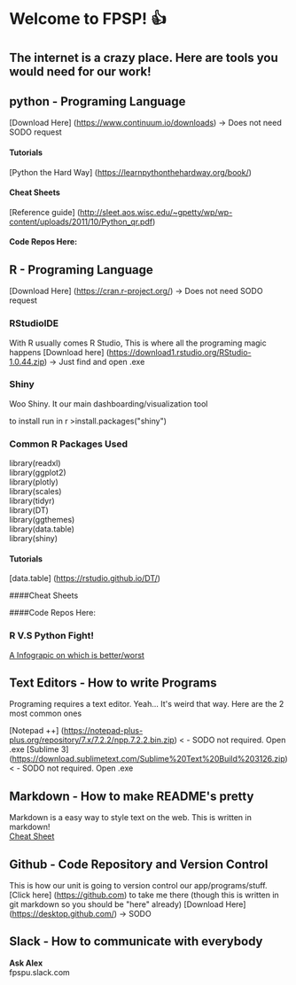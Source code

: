 # Welcome to FPSP! :+1: 

## The internet is a crazy place. Here are tools you would need for our work!

## python - Programing Language 

[Download Here] (https://www.continuum.io/downloads) -> Does not need SODO request 


#### Tutorials 
[Python the Hard Way] (https://learnpythonthehardway.org/book/)

#### Cheat Sheets 

[Reference guide] (http://sleet.aos.wisc.edu/~gpetty/wp/wp-content/uploads/2011/10/Python_qr.pdf)

#### Code Repos Here:



## R - Programing Language 
[Download Here] (https://cran.r-project.org/)  -> Does not need SODO request 

### RStudioIDE
With R usually comes R Studio, This is where all the programing magic happens 
[Download here] (https://download1.rstudio.org/RStudio-1.0.44.zip) -> Just find and open .exe

### Shiny
Woo Shiny. It our main dashboarding/visualization tool 

to install run in r >install.packages("shiny")


### Common R Packages Used 

library(readxl)<br>
library(ggplot2)<br>
library(plotly)<br>
library(scales)<br>
library(tidyr)<br>
library(DT)<br>
library(ggthemes)<br>
library(data.table)<br>
library(shiny)<br>
 


#### Tutorials 
[data.table] (https://rstudio.github.io/DT/) 


####Cheat Sheets 



####Code Repos Here:


### R V.S Python Fight!
[A Infograpic on which is better/worst](https://www.datacamp.com/community/tutorials/r-or-python-for-data-analysis#gs._O6U9yY)



## Text Editors - How to write Programs

Programing requires a text editor. Yeah... It's weird that way. Here are the 2 most common ones 

[Notepad ++] (https://notepad-plus-plus.org/repository/7.x/7.2.2/npp.7.2.2.bin.zip)  < - SODO not required. Open .exe 
[Sublime 3] (https://download.sublimetext.com/Sublime%20Text%20Build%203126.zip) < - SODO not required. Open .exe 

## Markdown - How to make README's pretty 
Markdown is a easy way to style text on the web. This is written in markdown! 
<br>
[Cheat Sheet](https://guides.github.com/pdfs/markdown-cheatsheet-online.pdf)




## Github - Code Repository and Version Control 
This is how our unit is going to version control our app/programs/stuff. 
[Click here] (https://github.com) to take me there (though this is written in git markdown so you should be "here" already) 
[Download Here] (https://desktop.github.com/) -> SODO 




## Slack - How to communicate with everybody 
**Ask Alex** <br>
fpspu.slack.com 
